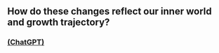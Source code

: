 ## How do these changes reflect our inner world and growth trajectory?

### [(ChatGPT)](./part_2.1.md)